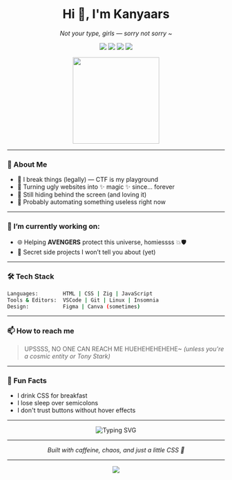 <h1 align="center">Hi 👋, I'm Kanyaars</h1>
<p align="center"><i>Not your type, girls — sorry not sorry ~</i></p>

<p align="center">
  <img src="https://img.shields.io/badge/CTF%20Lover-%238B0000?style=for-the-badge&logo=HackTheBox&logoColor=white" />
  <img src="https://img.shields.io/badge/Made%20with-VSCode-%238B0000?style=for-the-badge&logo=visualstudiocode&logoColor=white" />
  <img src="https://img.shields.io/badge/Linux-%238B0000?style=for-the-badge&logo=linux&logoColor=white" />
  <img src="https://img.shields.io/badge/Fighting%20Bugs%20Everyday-%238B0000?style=for-the-badge&logo=bugatti&logoColor=white" />
</p>

<div align="center">
  <img src="https://media.giphy.com/media/3o6ZsYm5YuCjLd1Kuk/giphy.gif" width="200" />
</div>

---

### 🧩 About Me
- 🧠 I break things (legally) — CTF is my playground
- 🎨 Turning ugly websites into ✨ magic ✨ since... forever
- 👻 Still hiding behind the screen (and loving it)
- 🤖 Probably automating something useless right now

---

### 🔭 I’m currently working on:
- 🌐 Helping **AVENGERS** protect this universe, homiessss 💥🛡️
- 👀 Secret side projects I won’t tell you about (yet)

---

### 🛠️ Tech Stack
```bash
Languages:        HTML | CSS | Zig | JavaScript
Tools & Editors:  VSCode | Git | Linux | Insomnia
Design:           Figma | Canva (sometimes)
````

---

### 📫 How to reach me

> UPSSSS, NO ONE CAN REACH ME HUEHEHEHEHEHE\~
> *(unless you're a cosmic entity or Tony Stark)*

---

### 🎲 Fun Facts

* I drink CSS for breakfast
* I lose sleep over semicolons
* I don't trust buttons without hover effects

---

<div align="center">
  <img src="https://readme-typing-svg.demolab.com?font=Fira+Code&size=24&pause=1000&color=8B0000&center=true&width=500&lines=404+Sleep+Not+Found.;God+Bless+Cute+Girl+Like+Me....;Hacking+the+Matrix.....;Welcome+to+the+Jungleee+Homiessss" alt="Typing SVG" />
</div>

---

<p align="center"> <i>Built with caffeine, chaos, and just a little CSS 💅</i> </p>

---

<p align="center">
  <img src="https://github-readme-stats.vercel.app/api?username=kanyaars&show_icons=true&bg_color=000000&title_color=ff0000&text_color=ffffff&icon_color=ff0000&border_color=ff0000" />
</p>
